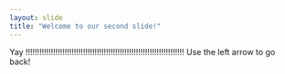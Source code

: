 ```yaml
---
layout: slide
title: "Welcome to our second slide!"
---
```

Yay !!!!!!!!!!!!!!!!!!!!!!!!!!!!!!!!!!!!!!!!!!!!!!!!!!!!!!!!!!!!!!!!!!!!!
Use the left arrow to go back!
